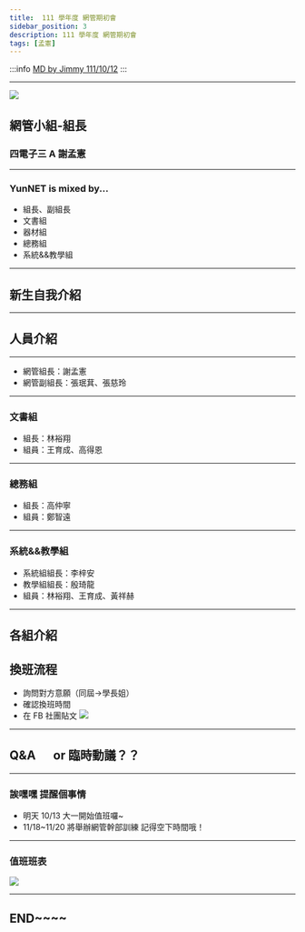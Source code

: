 ```yaml
---
title:  111 學年度 網管期初會
sidebar_position: 3
description: 111 學年度 網管期初會
tags: [孟憲]
---
```



:::info
[MD by Jimmy 111/10/12](https://hackmd.io/@JimmyHsieh-0129/ryZYMixfo#/)
:::

---

![](https://i.imgur.com/H04eaWm.jpg)

## 網管小組-組長

### 四電子三 A 謝孟憲

---

### YunNET is mixed by...

- 組長、副組長
- 文書組
- 器材組
- 總務組
- 系統&&教學組

---

## 新生自我介紹

---

## 人員介紹

---

- 網管組長：謝孟憲
- 網管副組長：張珉萁、張慈玲

---

### 文書組

- 組長：林裕翔
- 組員：王育成、高得恩

---

### 總務組

- 組長：高仲寧
- 組員：鄭智遠

---

### 系統&&教學組

- 系統組組長：李梓安
- 教學組組長：殷琦龍
- 組員：林裕翔、王育成、黃祥赫

---

## 各組介紹

## 換班流程

- 詢問對方意願（同屆->學長姐）
- 確認換班時間
- 在 FB 社團貼文
  ![](https://i.imgur.com/EJRMM7r.png)

---

## Q&A 　 or 臨時動議？？

---

### 誒嘿嘿 提醒個事情

- 明天 10/13 大一開始值班囉~
- 11/18~11/20 將舉辦網管幹部訓練
  記得空下時間哦！

---

### 值班班表

![](https://i.imgur.com/XOoNVhZ.png)

---

## END~~~~
